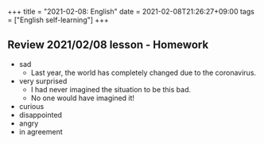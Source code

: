+++
title =  "2021-02-08: English"
date = 2021-02-08T21:26:27+09:00
tags = ["English self-learning"]
+++

## Review 2021/02/08 lesson - Homework

* sad
    - Last year, the world has completely changed due to the coronavirus.
* very surprised
    - I had never imagined the situation to be this bad.
    - No one would have imagined it!
* curious
* disappointed
* angry
* in agreement
